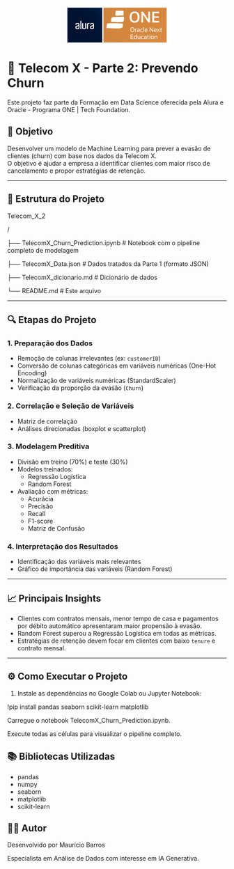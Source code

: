 <p align="center">
  <img src="images/Alura.png" alt="Alura Logo" height="80">
  <img src="images/Logo-ONE.png" alt="Oracle Logo" height="80">
  </p>





# 🚀 Telecom X - Parte 2: Prevendo Churn

Este projeto faz parte da Formação em Data Science oferecida pela Alura e Oracle - Programa ONE | Tech Foundation.

## 🎯 Objetivo

Desenvolver um modelo de Machine Learning para prever a evasão de clientes (churn) com base nos dados da Telecom X.  
O objetivo é ajudar a empresa a identificar clientes com maior risco de cancelamento e propor estratégias de retenção.

---

## 📂 Estrutura do Projeto

Telecom_X_2

/

├── TelecomX_Churn_Prediction.ipynb # Notebook com o pipeline completo de modelagem

├── TelecomX_Data.json # Dados tratados da Parte 1 (formato JSON)

├── TelecomX_dicionario.md # Dicionário de dados

└── README.md # Este arquivo

---

## 🔍 Etapas do Projeto

### 1. **Preparação dos Dados**
- Remoção de colunas irrelevantes (ex: `customerID`)
- Conversão de colunas categóricas em variáveis numéricas (One-Hot Encoding)
- Normalização de variáveis numéricas (StandardScaler)
- Verificação da proporção da evasão (`Churn`)

### 2. **Correlação e Seleção de Variáveis**
- Matriz de correlação
- Análises direcionadas (boxplot e scatterplot)

### 3. **Modelagem Preditiva**
- Divisão em treino (70%) e teste (30%)
- Modelos treinados:
  - Regressão Logística
  - Random Forest
- Avaliação com métricas:
  - Acurácia
  - Precisão
  - Recall
  - F1-score
  - Matriz de Confusão

### 4. **Interpretação dos Resultados**
- Identificação das variáveis mais relevantes
- Gráfico de importância das variáveis (Random Forest)

---

## 📈 Principais Insights

- Clientes com contratos mensais, menor tempo de casa e pagamentos por débito automático apresentaram maior propensão à evasão.
- Random Forest superou a Regressão Logística em todas as métricas.
- Estratégias de retenção devem focar em clientes com baixo `tenure` e contrato mensal.

---

## ⚙️ Como Executar o Projeto

1. Instale as dependências no Google Colab ou Jupyter Notebook:

!pip install pandas seaborn scikit-learn matplotlib

Carregue o notebook TelecomX_Churn_Prediction.ipynb.

Execute todas as células para visualizar o pipeline completo.

## 📚 Bibliotecas Utilizadas
- pandas
- numpy
- seaborn
- matplotlib
- scikit-learn

## 👨‍💻 Autor

Desenvolvido por Maurício Barros

Especialista em Análise de Dados com interesse em IA Generativa.

